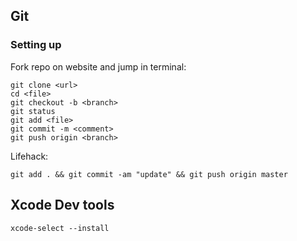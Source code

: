 ## Git

### Setting up

Fork repo on website and jump in terminal:
```
git clone <url>
cd <file>
git checkout -b <branch>
git status
git add <file>
git commit -m <comment>
git push origin <branch>
```

Lifehack:
```
git add . && git commit -am "update" && git push origin master
```


## Xcode Dev tools

```
xcode-select --install
```

